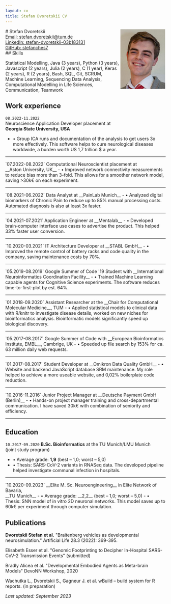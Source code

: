 ```yaml
---
layout: cv
title: Stefan Dvoretskii CV
---
```

<img style="float: right;width: 15vw; height:auto" src="media/my_photo.png">
# Stefan Dvoretskii


<div id="webaddress">
<a href="stefan.dvoretskii@tum.de">Email: stefan.dvoretskii@tum.de</a> 
  <br>
<a href="https://www.linkedin.com/in/stefan-dvoretskii-03b183131/">LinkedIn: stefan-dvoretskii-03b183131</a>
  <br> 
  <a href="https://github.com/stefanches7">GitHub: stefanches7</a>
 </div>
## Skills

Statistical Modelling, Java (3 years), Python (3 years), Javascript (2 years), Julia (2 years), C (1 year), Keras (2 years), R (2 years), Bash, SQL, Git, SCRUM, Machine Learning, Sequencing Data Analysis, Computational Modelling in Life Sciences, Communication, Teamwork

## Work experience

`08.2022-11.2022`	
Neuroscience Application Developer placement at <br> __Georgia State University, USA__ 
- • Group ICA runs and documentation of the analysis to get users 3x more effectively. This software helps to cure neurological diseases worldwide, a burden worth US 1,7 trillion $ a year.
<hr>
`07.2022-08.2022`	
Computational Neuroscientist placement at <br> __Aston University, UK__ 
- • Improved network connectivity measurements to reduce bias more than 3-fold. This allows for a smoother network model, saving >30k€ on each experiment.
<hr>
`08.2021-06.2022`
Data Analyst at __PainLab Munich__
- • Analyzed digital biomarkers of Chronic Pain to reduce up to 85% manual processing costs. Automated diagnosis is also at least 3x faster.
<hr>
`04.2021-07.2021`
Application Engineer at __Mentalab__
-  • Developed brain-computer interface use cases to advertise the product. This helped 33% faster user conversion.
<hr>
`10.2020-03.2021`
IT Architecture Developer at __STABL GmbH__
-  • Improved the remote control of battery racks and code quality in the company, saving maintenance costs by 70%.
<hr>
`05.2019-08.2019`
Google Summer of Code '19 Student with __International Neuroinformatics Coordination Facility__
- • Trained Machine Learning capable agents for Cognitive Science experiments. The software reduces time-to-first-plot by est. 64%.
<hr>
`01.2018-09.2020`
Assistant Researcher at the __Chair for Computational Molecular Medicine__, TUM
- • Applied statistical models to clinical data with R/knitr to investigate disease details, worked on new niches for bioinformatics analysis. Bioinformatic models significantly speed up biological discovery.
<hr>
`05.2017-08.2017`
Google Summer of Code with __European Bioinformatics Institute, EMBL__, Cambrige, UK
- • Speeded up file search by 153% for ca. 63 million daily web requests.
<hr>
`01.2017-08.2017`	 
Student Developer at __Omikron Data Quality GmbH__ 
- • Website and backend JavaScript database SRM maintenance. My role helped to achieve a more useable website, and 0,02% boilerplate code reduction.
 <hr>
`10.2016-11.2016`	
Junior Project Manager at __Deutsche Payment GmbH (Berlin)__ 
- • Hands-on project manager training and cross-departmental communication. I have saved 30k€ with combination of seniority and efficiency.

<hr>

## Education

`10.2017-09.2020`
__B.Sc. Bioinformatics__ at the TU Munich/LMU Munich <br> (joint study program)
- • Average grade: __1,9__ (best – 1,0; worst – 5,0)
- • Thesis: SARS-CoV-2 variants in RNASeq data. The developed pipeline helped investigate communal infection in hospitals.
<hr>
`10.2020-09.2023`
__Elite M. Sc. Neuroengineering__ in Elite Network of Bavaria,<br> __TU Munich__
- • Average grade: __2,2__ (best – 1,0; worst – 5,0)
- • Thesis: SNN model of in vitro 2D neuronal networks. This model saves up to 60k€ per experiment through computer simulation.

## Publications

__Dvoretskii Stefan et al.__ "Braitenberg vehicles as developmental neurosimulation." Artificial Life 28.3 (2022): 369-395.

Elisabeth Esser et al. "Genomic Footprinting to Decipher In-Hospital SARS-CoV-2 Transmission Events" (submitted)

Bradly Alicea et al. "Developmental Embodied Agents as Meta-brain Models" DevoNN Workshop, 2020

Wachutka L., Dvoretskii S., Gagneur J. et al. wBuild – build system for R reports. (in preparation)

_Last updated: September 2023_


